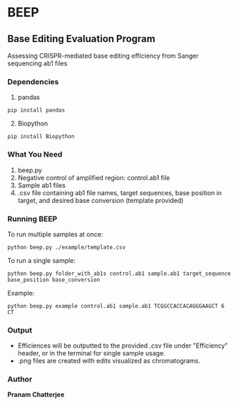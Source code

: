 # BEEP

## Base Editing Evaluation Program

Assessing CRISPR-mediated base editing efficiency from Sanger sequencing ab1 files

### Dependencies

1. pandas
```
pip install pandas
```
2. Biopython
```
pip install Biopython
```

### What You Need

1. beep.py
2. Negative control of amplified region: control.ab1 file 
3. Sample ab1 files
4. .csv file containing ab1 file names, target sequences, base position in target, and desired base conversion (template provided)


### Running BEEP

To run multiple samples at once:
```
python beep.py ./example/template.csv
```
To run a single sample:
```
python beep.py folder_with_ab1s control.ab1 sample.ab1 target_sequence base_position base_conversion
```
Example:
```
python beep.py example control.ab1 sample.ab1 TCGGCCACCACAGGGAAGCT 6 CT
```
### Output
* Efficiences will be outputted to the provided .csv file under "Efficiency" header, or in the terminal for single sample usage. 
* .png files are created with edits visualized as chromatograms.

### Author

**Pranam Chatterjee** 